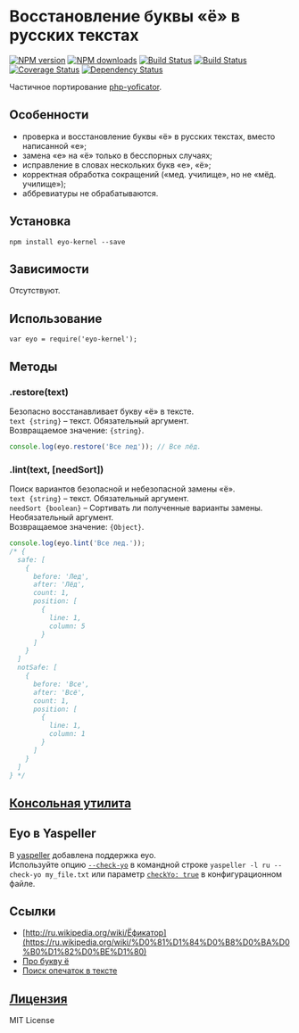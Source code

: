 Восстановление буквы «ё» в русских текстах
===
[![NPM version](https://img.shields.io/npm/v/eyo-kernel.svg?style=flat)](https://www.npmjs.com/package/eyo-kernel)
[![NPM downloads](https://img.shields.io/npm/dm/eyo-kernel.svg?style=flat)](https://www.npmjs.com/package/eyo-kernel)
[![Build Status](https://img.shields.io/travis/hcodes/eyo-kernel.svg?style=flat)](https://travis-ci.org/hcodes/eyo-kernel)
[![Build Status](https://img.shields.io/appveyor/ci/hcodes/eyo-kernel/master.svg?style=flat)](https://ci.appveyor.com/project/hcodes/eyo-kernel)
[![Coverage Status](https://img.shields.io/coveralls/hcodes/eyo-kernel.svg?style=flat)](https://coveralls.io/r/hcodes/eyo-kernel)
[![Dependency Status](https://img.shields.io/david/hcodes/eyo-kernel.svg?style=flat)](https://david-dm.org/hcodes/eyo-kernel)

Частичное портирование [php-yoficator](https://code.google.com/p/php-yoficator/).

## Особенности
+ проверка и восстановление буквы «ё» в русских текстах, вместо написанной «е»;
+ замена «е» на «ё» только в бесспорных случаях;
+ исправление в словах нескольких букв «е», «ё»;
+ корректная обработка сокращений («мед. училище», но не «мёд. училище»);
+ аббревиатуры не обрабатываются.

## Установка
`npm install eyo-kernel --save`

## Зависимости
Отсутствуют.

## Использование
```
var eyo = require('eyo-kernel');
```

## Методы
### .restore(text)
Безопасно восстанавливает букву «ё» в тексте.<br/>
`text {string}` – текст. Обязательный аргумент.<br/>
Возвращаемое значение: `{string}`.
```js
console.log(eyo.restore('Все лед')); // Все лёд.
```

### .lint(text, [needSort])
Поиск вариантов безопасной и небезопасной замены «ё».<br/>
`text {string}` – текст. Обязательный аргумент.<br/>
`needSort {boolean}` – Сортивать ли полученные варианты замены. Необязательный аргумент.<br/>
Возвращаемое значение: `{Object}`.
```js
console.log(eyo.lint('Все лед.'));
/* {
  safe: [
    {
      before: 'Лед',
      after: 'Лёд',
      count: 1,
      position: [
        {
          line: 1,
          column: 5
        }
      ]
    }
  ]
  notSafe: [
    {
      before: 'Все',
      after: 'Всё',
      count: 1,
      position: [
        {
          line: 1,
          column: 1
        }
      ]
    }
  ] 
} */
```

## [Консольная утилита](https://github.com/hcodes/eyo)

## Eyo в Yaspeller
В [yaspeller](https://github.com/hcodes/yaspeller/) добавлена поддержка eyo.<br/>Используйте опцию [`--check-yo`](https://github.com/hcodes/yaspeller/#--check-yo) в командной строке `yaspeller -l ru --check-yo my_file.txt` или параметр [`checkYo: true`](https://github.com/hcodes/yaspeller/#configuration) в конфигурационном файле. 

## Ссылки
+ [http://ru.wikipedia.org/wiki/Ёфикатор](https://ru.wikipedia.org/wiki/%D0%81%D1%84%D0%B8%D0%BA%D0%B0%D1%82%D0%BE%D1%80)
+ [Про букву ё](http://www.gramota.ru/class/istiny/istiny_7_jo/)
+ [Поиск опечаток в тексте](https://github.com/hcodes/yaspeller)

## [Лицензия](./LICENSE)
MIT License
